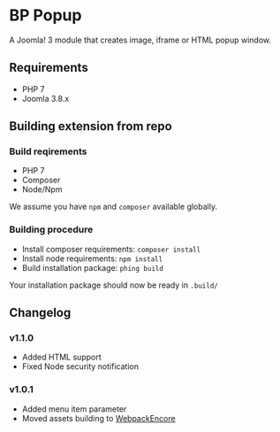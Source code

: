 # BP Popup
A Joomla! 3 module that creates image, iframe or HTML popup window.

## Requirements
- PHP 7
- Joomla 3.8.x

## Building extension from repo
### Build reqirements
- PHP 7
- Composer
- Node/Npm

We assume you have `npm` and `composer` available globally.

### Building procedure
- Install composer requirements: `composer install`
- Install node requirements: `npm install`
- Build installation package: `phing build`

Your installation package should now be ready in `.build/`

## Changelog

### v1.1.0
- Added HTML support
- Fixed Node security notification

### v1.0.1
- Added menu item parameter
- Moved assets building to [WebpackEncore](https://github.com/symfony/webpack-encore)
